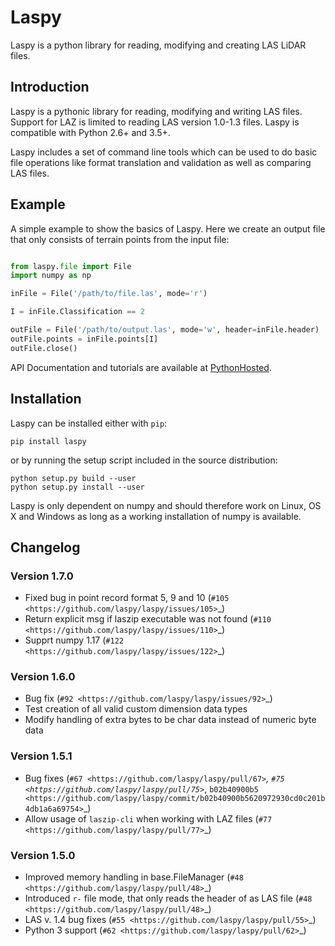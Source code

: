 # Laspy

Laspy is a python library for reading, modifying and creating LAS LiDAR
files.

## Introduction

Laspy is a pythonic library for reading, modifying and writing LAS
files. Support for LAZ is limited to reading LAS version 1.0-1.3 files.
Laspy is compatible with Python 2.6+ and 3.5+.

Laspy includes a set of command line tools which can be used to do basic
file operations like format translation and validation as well as
comparing LAS files.

## Example

A simple example to show the basics of Laspy. Here we create an output
file that only consists of terrain points from the input file:

```python

from laspy.file import File
import numpy as np

inFile = File('/path/to/file.las', mode='r')

I = inFile.Classification == 2

outFile = File('/path/to/output.las', mode='w', header=inFile.header)
outFile.points = inFile.points[I]
outFile.close()
```

API Documentation and tutorials are available at
[PythonHosted](http://pythonhosted.org/laspy).

## Installation

Laspy can be installed either with `pip`:

```
pip install laspy
```

or by running the setup script included in the source distribution:

```
python setup.py build --user
python setup.py install --user
```

Laspy is only dependent on numpy and should therefore work on Linux, OS
X and Windows as long as a working installation of numpy is available.

## Changelog

### Version 1.7.0

- Fixed bug in point record format 5, 9 and 10 (`#105 <https://github.com/laspy/laspy/issues/105>`_)
- Return explicit msg if laszip executable was not found (`#110 <https://github.com/laspy/laspy/issues/110>`_)
- Supprt numpy 1.17 (`#122 <https://github.com/laspy/laspy/issues/122>`_)



### Version 1.6.0

- Bug fix  (`#92 <https://github.com/laspy/laspy/issues/92>`_)
- Test creation of all valid custom dimension data types
- Modify handling of extra bytes to be char data instead of numeric byte data

### Version 1.5.1

- Bug fixes (`#67 <https://github.com/laspy/laspy/pull/67>`_, `#75 <https://github.com/laspy/laspy/pull/75>`_, `b02b40900b5 <https://github.com/laspy/laspy/commit/b02b40900b5620972930cd0c201b4db1a6a69754>`_)
- Allow usage of `laszip-cli` when working with LAZ files (`#77 <https://github.com/laspy/laspy/pull/77>`_)

### Version 1.5.0

- Improved memory handling in base.FileManager (`#48 <https://github.com/laspy/laspy/pull/48>`_)
- Introduced ``r-`` file mode, that only reads the header of as LAS file (`#48 <https://github.com/laspy/laspy/pull/48>`_)
- LAS v. 1.4 bug fixes (`#55 <https://github.com/laspy/laspy/pull/55>`_)
- Python 3 support (`#62 <https://github.com/laspy/laspy/pull/62>`_)

